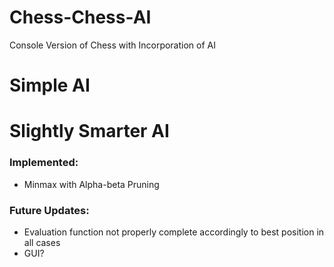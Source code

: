 # Chess-Chess-AI
Console Version of Chess with Incorporation of AI



# Simple AI


# Slightly Smarter AI
### Implemented:
  - Minmax with Alpha-beta Pruning
 
### Future Updates:
  - Evaluation function not properly complete accordingly to best position in all cases
  - GUI?

